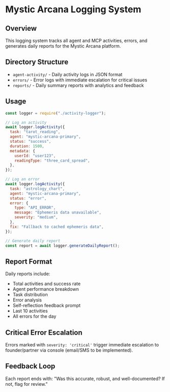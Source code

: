 # Mystic Arcana Logging System

## Overview

This logging system tracks all agent and MCP activities, errors, and generates daily reports for the Mystic Arcana platform.

## Directory Structure

- `agent-activity/` - Daily activity logs in JSON format
- `errors/` - Error logs with immediate escalation for critical issues
- `reports/` - Daily summary reports with analytics and feedback

## Usage

```javascript
const logger = require("./activity-logger");

// Log an activity
await logger.logActivity({
  task: "tarot_reading",
  agent: "mystic-arcana-primary",
  status: "success",
  duration: 1500,
  metadata: {
    userId: "user123",
    readingType: "three_card_spread",
  },
});

// Log an error
await logger.logActivity({
  task: "astrology_chart",
  agent: "mystic-arcana-primary",
  status: "error",
  error: {
    type: "API_ERROR",
    message: "Ephemeris data unavailable",
    severity: "medium",
  },
  fix: "Fallback to cached ephemeris data",
});

// Generate daily report
const report = await logger.generateDailyReport();
```

## Report Format

Daily reports include:

- Total activities and success rate
- Agent performance breakdown
- Task distribution
- Error analysis
- Self-reflection feedback prompt
- Last 10 activities
- All errors for the day

## Critical Error Escalation

Errors marked with `severity: 'critical'` trigger immediate escalation to founder/partner via console (email/SMS to be implemented).

## Feedback Loop

Each report ends with: "Was this accurate, robust, and well-documented? If not, flag for review."
